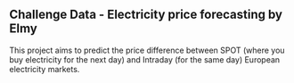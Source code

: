 ## Challenge Data - Electricity price forecasting by Elmy

This project aims to predict the price difference between SPOT (where you buy electricity for the next day) and Intraday (for the same day) European electricity markets.